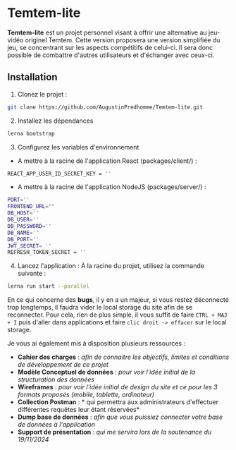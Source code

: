 # Temtem-lite

**Temtem-lite** est un projet personnel visant à offrir une alternative au jeu-vidéo originel Temtem. Cette version proposera une version simplifiée du jeu, se concentrant sur les aspects compétitifs de celui-ci. Il sera donc possible de combattre d'autres utilisateurs et d'échanger avec ceux-ci.

## Installation
1. Clonez le projet :
```bash
git clone https://github.com/AugustinPredhomme/Temtem-lite.git
```
2. Installez les dépendances
```bash
lerna bootstrap
```
3. Configurez les variables d'environnement
- A mettre à la racine de l'application React (packages/client/) :
```bash
REACT_APP_USER_ID_SECRET_KEY = ''
```
- A mettre à la racine de l'application NodeJS (packages/server/) :
```bash
PORT=''
FRONTEND_URL=""
DB_HOST=''
DB_USER=''
DB_PASSWORD='' 
DB_NAME=''
DB_PORT=''
JWT_SECRET= ''
REFRESH_TOKEN_SECRET = ''
```
4. Lancez l'application : À la racine du projet, utilisez la commande suivante :
```bash
lerna run start --parallel
```

En ce qui concerne des **bugs**, il y en a un majeur, si vous restez déconnecté trop longtemps, il faudra vider le local storage du site afin de se reconnecter. Pour cela, rien de plus simple, il vous suffit de faire `CTRL + MAJ + I` puis d'aller dans applications et faire `clic droit -> effacer` sur le local storage.

Je vous ai également mis à disposition plusieurs ressources :
- **Cahier des charges** : *afin de connaitre les objectifs, limites et conditions de développement de ce projet*
- **Modèle Conceptuel de données** : *pour voir l'idée initial de la structuration des données*
- **Wireframes** : *pour voir l'idée initial de design du site et ce pour les 3 formats proposés (mobile, tablette, ordinateur)*
- **Collection Postman** : * qui permettra aux administrateurs d'effectuer différentes requêtes leur étant réservées*
- **Dump base de données** : *afin que vous puissiez connecter votre base de données à l'application*
- **Support de présentation** : *qui me servira lors de la soutenance du 19/11/2024*